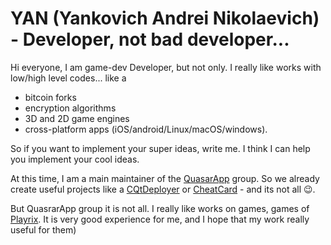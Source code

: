 # YAN (Yankovich Andrei Nikolaevich) - Developer, not bad developer...
Hi everyone, I am game-dev Developer, but not only. I really like works with low/high level codes... like a 
* bitcoin forks 
* encryption algorithms 
* 3D and 2D game engines
* cross-platform apps (iOS/android/Linux/macOS/windows).

So if you want to implement your super ideas, write me. I think I can help you implement your cool ideas.

At this time, I am a main maintainer of the [QuasarApp](https://github.com/QuasarApp) group. So we already create useful projects like a [CQtDeployer](https://github.com/QuasarApp/CQtDeployer) or [CheatCard](https://www.cheatcard.net/) - and its not all 😉.

But QuasrarApp group it is not all. I really like works on games, games of [Playrix](https://github.com/Playrix). It is very good experience for me, and I hope that my work really useful for them)

